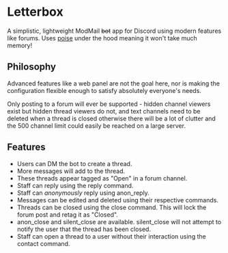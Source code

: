 # Letterbox
A simplistic, lightweight ModMail ~~bot~~ app for Discord using modern features like forums. Uses [poise](https://crates.io/crates/poise) under the hood meaning it won't take much memory!

## Philosophy
Advanced features like a web panel are not the goal here, nor is making the configuration flexible enough to satisfy absolutely everyone's needs.

Only posting to a forum will ever be supported - hidden channel viewers exist but hidden thread viewers do not, and text channels need to be deleted when a thread is closed otherwise there will be a lot of clutter and the 500 channel limit could easily be reached on a large server.

## Features
- Users can DM the bot to create a thread.
- More messages will add to the thread.
- These threads appear tagged as "Open" in a forum channel.
- Staff can reply using the reply command.
- Staff can *anonymously* reply using anon_reply.
- Messages can be edited and deleted using their respective commands.
- Threads can be closed using the close command. This will lock the forum post and retag it as "Closed".
- anon_close and silent_close are available. silent_close will not attempt to notify the user that the thread has been closed.
- Staff can open a thread to a user without their interaction using the contact command.

